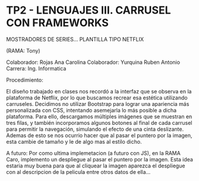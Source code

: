 # TP2 - LENGUAJES III. CARRUSEL CON FRAMEWORKS

MOSTRADORES DE SERIES... PLANTILLA TIPO NETFLIX

(RAMA: Tony)

Colaborador: Rojas Ana Carolina
Colaborador: Yurquina Ruben Antonio
Carrera: Ing. Informatica


Procedimiento:

El diseño trabajado en clases nos recordó a la interfaz que se observa en la plataforma de Netflix, por lo que buscamos recrear esa estética utilizando carruseles. Decidimos no utilizar Bootstrap para lograr una apariencia más personalizada con CSS, intentando asemejarla lo más posible a dicha plataforma. Para ello, descargamos múltiples imágenes que se muestran en tres filas, y también incorporamos algunos botones al final de cada carrusel para permitir la navegación, simulando el efecto de una cinta deslizante. Ademas de esto se nos ocurrio hacer que al pasar el puntero por la imagen, esta cambie de tamaño y le de algo mas al estilo dicho.

A futuro:
Por como ultima implemetacion (a futuro con JS), en la RAMA Caro, implemento un despliegue al pasar el puntero por la imagen. Esta idea estaria muy buena para que al cliquear la imagen aparezca el despliegue con al descripcion de la pelicula entre otros datos de ella...